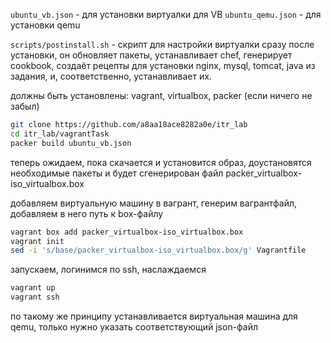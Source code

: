````ubuntu_vb.json```` - для установки виртуалки для VB
````ubuntu_qemu.json```` - для установки qemu


````scripts/postinstall.sh```` - скрипт для настройки виртуалки сразу после установки, он обновляет пакеты, устанавливает chef, генерирует cookbook, создаёт рецепты для установки nginx, mysql, tomcat, java из задания, и, соответственно, устанавливает их.

должны быть установлены: vagrant, virtualbox, packer (если ничего не забыл)

````bash
git clone https://github.com/a8aa18ace8282a0e/itr_lab
cd itr_lab/vagrantTask
packer build ubuntu_vb.json
````

теперь ожидаем, пока скачается и установится образ, доустановятся необходимые пакеты и будет сгенерирован файл packer_virtualbox-iso_virtualbox.box

добавляем виртуальную машину в вагрант, генерим вагрантфайл, добавляем в него путь к box-файлу

```bash
vagrant box add packer_virtualbox-iso_virtualbox.box
vagrant init
sed -i 's/base/packer_virtualbox-iso_virtualbox.box/g' Vagrantfile
````

запускаем, логинимся по ssh, наслаждаемся
```bash
vagrant up
vagrant ssh
```

по такому же принципу устанавливается виртуальная машина для qemu, только нужно указать соответствующий json-файл
